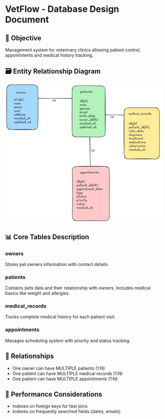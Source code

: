 # VetFlow - Database Design Document

## 🎯 Objective

Management system for veterinary clinics allowing patient control, appointments and medical history tracking.

## 🗃️ Entity Relationship Diagram

![Database ER Diagram](./database_er_diagram.png)

## 📊 Core Tables Description

### owners

Stores pet owners information with contact details.

### patients  

Contains pets data and their relationship with owners. Includes medical basics like weight and allergies.

### medical_records

Tracks complete medical history for each patient visit.

### appointments

Manages scheduling system with priority and status tracking.

## 🔗 Relationships

- One owner can have MULTIPLE patients (1:N)
- One patient can have MULTIPLE medical records (1:N)  
- One patient can have MULTIPLE appointments (1:N)

## 🚀 Performance Considerations

- Indexes on foreign keys for fast joins
- Indexes on frequently searched fields (dates, emails)
